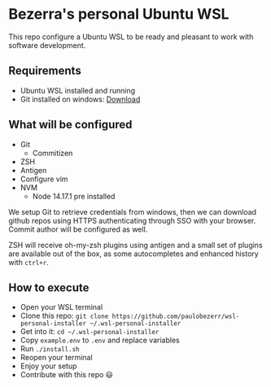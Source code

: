 # Bezerra's personal Ubuntu WSL

This repo configure a Ubuntu WSL to be ready and pleasant to work with software
development.

## Requirements

- Ubuntu WSL installed and running
- Git installed on windows: [Download](https://git-scm.com/downloads)

## What will be configured

- Git
  - Commitizen
- ZSH
- Antigen
- Configure vim
- NVM
  - Node 14.17.1 pre installed

We setup Git to retrieve credentials from windows, then we can download github
repos using HTTPS authenticating through SSO with your browser.
Commit author will be configured as well.

ZSH will receive oh-my-zsh plugins using antigen and a small set of plugins are
available out of the box, as some autocompletes and enhanced history with
`ctrl+r`.

## How to execute

- Open your WSL terminal
- Clone this repo: `git clone https://github.com/paulobezerr/wsl-personal-installer ~/.wsl-personal-installer`
- Get into it: `cd ~/.wsl-personal-installer`
- Copy `example.env` to `.env` and replace variables
- Run `./install.sh`
- Reopen your terminal
- Enjoy your setup
- Contribute with this repo :smiley:
